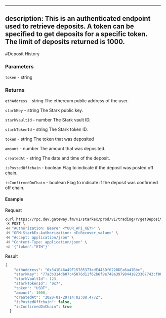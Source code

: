 
---
description: This is an authenticated endpoint used to retrieve deposits. A token can be specified to get deposits for a specific token. The limit of deposits returned is 1000.
---
#Deposit History

### **Parameters**

`token` - string

### **Returns**
`ethAddress` - string
The ethereum public address of the user.

`starkKey` - string
The Stark public key.

`starkVaultId` - number
The Stark vault ID.

`starkTokenId` - string
The Stark token ID.

`token` - string
The token that was deposited

`amount` - number
The amount that was deposited.

`createdAt` - string
The date and time of the deposit.

`isPostedOffchain` - boolean
Flag to indicate if the deposit was posted off chain.

`isConfirmedOnChain` - boolean
Flag to indicate if the deposit was confirmed off chain.

#### **Example**

Request

```bash
curl https://rpc.dev.gateway.fm/v1/starkex/prod/v1/trading/r/getDeposits \
-X POST \
-H "Authorization: Bearer <YOUR_API_KEY>" \
-H "GFM-StarkEx-Authorization: <EcRecover_value>" \
-H "Accept: application/json" \
-H "Content-Type: application/json" \  
-d '{"token":"ETH"}'
```


Result

```javascript
{
    "ethAddress": "0x341E46a49F15785373edE443Df0220DEa6a41Bbc",
    "starkKey": "77a3b314db07c45076d11f62b6f9e748a39790441823307743cf00d6597ea43",
    "starkVaultId": 123,
    "starkTokenId": "0x7",
    "token": "USDT",
    "amount": 1000,
    "createdAt": "2020-01-29T14:02:08.477Z",
    "isPostedOffchain": false,
    "isConfirmedOnChain": true
  }
```